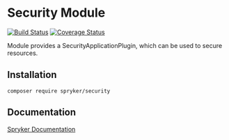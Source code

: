 # Security Module
[![Build Status](https://travis-ci.org/spryker/security.svg)](https://travis-ci.org/spryker/security)
[![Coverage Status](https://coveralls.io/repos/github/spryker/security/badge.svg)](https://coveralls.io/github/spryker/security)

Module provides a SecurityApplicationPlugin, which can be used to secure resources.

## Installation

```
composer require spryker/security
```

## Documentation

[Spryker Documentation](https://documentation.spryker.com/module_guide/overview.htm)
